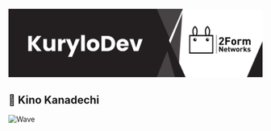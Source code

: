 
![Banner](banner.png)

## 🌌 Kino Kanadechi

![Wave](https://capsule-render.vercel.app/api?type=waving&color=white&height=100&section=footer)